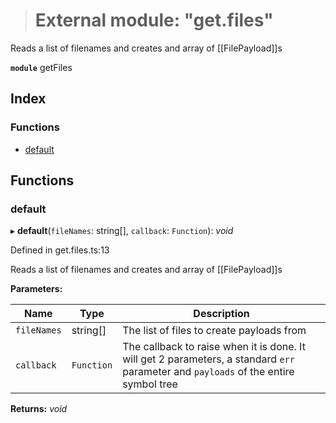 > # External module: "get.files"

Reads a list of filenames and creates and array of [[FilePayload]]s

**`module`** getFiles

## Index

### Functions

* [default](_get_files_.md#default)

## Functions

###  default

▸ **default**(`fileNames`: string[], `callback`: `Function`): *void*

Defined in get.files.ts:13

Reads a list of filenames and creates and array of [[FilePayload]]s

**Parameters:**

Name | Type | Description |
------ | ------ | ------ |
`fileNames` | string[] | The list of files to create payloads from |
`callback` | `Function` | The callback to raise when it is done. It will get 2 parameters, a standard `err` parameter and `payloads` of the entire symbol tree  |

**Returns:** *void*